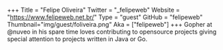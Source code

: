 +++
Title = "Felipe Oliveira"
Twitter = "_felipeweb"
Website = "https://www.felipeweb.net.br/"
Type = "guest"
GitHub = "felipeweb"
Thumbnail="img/guest/foliveira.png"
Aka = ["felipeweb"]
+++
Gopher at @nuveo in his spare time loves contributing to opensource projects giving special attention to projects written in Java or Go.